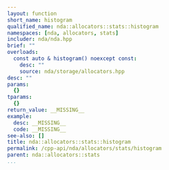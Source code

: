 ```yaml
---
layout: function
short_name: histogram
qualified_name: nda::allocators::stats::histogram
namespaces: [nda, allocators, stats]
includer: nda/nda.hpp
brief: ""
overloads:
  const auto & histogram() noexcept const:
    desc: ""
    source: nda/storage/allocators.hpp
desc: ""
params:
  {}
tparams:
  {}
return_value: __MISSING__
example:
  desc: __MISSING__
  code: __MISSING__
see-also: []
title: nda::allocators::stats::histogram
permalink: /cpp-api/nda/allocators/stats/histogram
parent: nda::allocators::stats
...
```


